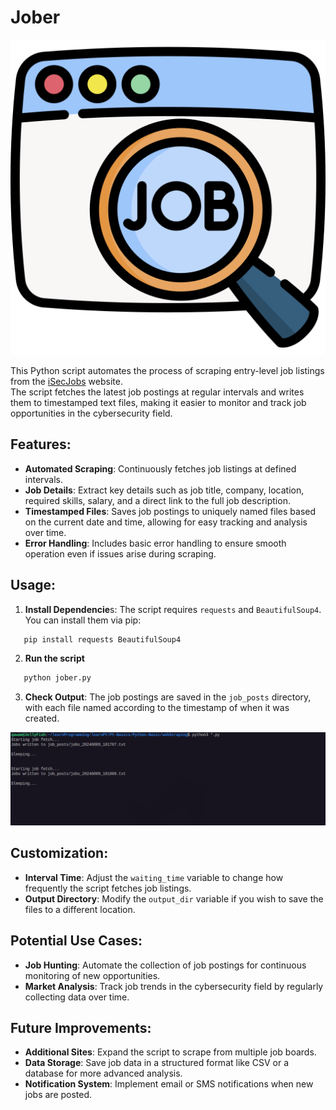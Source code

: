 # Jober
<p align="center">
  <img src="job-search.png">
</p>

This Python script automates the process of scraping entry-level job listings from the [iSecJobs](https://isecjobs.com/) website.  
The script fetches the latest job postings at regular intervals and writes them to timestamped text files, making it easier to monitor and track job opportunities in the cybersecurity field.

## Features:
- **Automated Scraping**: Continuously fetches job listings at defined intervals.
- **Job Details**: Extract key details such as job title, company, location, required skills, salary, and a direct link to the full job description.
- **Timestamped Files**: Saves job postings to uniquely named files based on the current date and time, allowing for easy tracking and analysis over time.
- **Error Handling**: Includes basic error handling to ensure smooth operation even if issues arise during scraping.

## Usage:
1. **Install Dependencie**s: The script requires `requests` and `BeautifulSoup4`. You can install them via pip:
 ```bash
    pip install requests BeautifulSoup4
 ```
2. **Run the script**
 ```bash
    python jober.py
 ```
3. **Check Output**: The job postings are saved in the `job_posts` directory, with each file named according to the timestamp of when it was created.
  <p align="center">
  <img src="jober_output.png">
</p>

## Customization:
- **Interval Time**: Adjust the `waiting_time` variable to change how frequently the script fetches job listings.
- **Output Directory**: Modify the `output_dir` variable if you wish to save the files to a different location.

## Potential Use Cases:
- **Job Hunting**: Automate the collection of job postings for continuous monitoring of new opportunities.
- **Market Analysis**: Track job trends in the cybersecurity field by regularly collecting data over time.

## Future Improvements:
- **Additional Sites**: Expand the script to scrape from multiple job boards.
- **Data Storage**: Save job data in a structured format like CSV or a database for more advanced analysis.
- **Notification System**: Implement email or SMS notifications when new jobs are posted.
